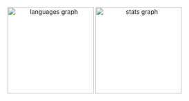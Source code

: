 <div align="center">
  <img src="https://github-readme-stats.vercel.app/api/top-langs?username=duskrunner&locale=en&hide_title=false&layout=compact&card_width=320&langs_count=20&theme=github_dark&hide_border=false&order=2" height="200" alt="languages graph"  />
  <img src="https://github-readme-stats.vercel.app/api?username=duskrunner&hide_title=false&hide_rank=true&show_icons=true&include_all_commits=true&count_private=true&disable_animations=false&theme=github_dark&locale=en&hide_border=false&order=1" height="200" alt="stats graph"  />
</div>
